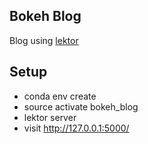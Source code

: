 ## Bokeh Blog

Blog using [lektor](https://www.getlektor.com/docs/quickstart/)

## Setup

- conda env create
- source activate bokeh_blog
- lektor server
- visit http://127.0.0.1:5000/
